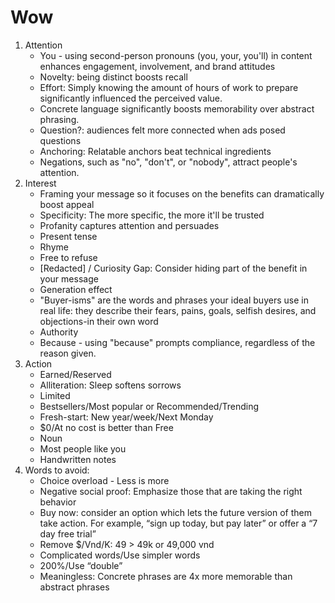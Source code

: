 # Wow

1. Attention
    - You - using second-person pronouns (you, your, you'll) in content enhances engagement, involvement, and brand attitudes
    - Novelty: being distinct boosts recall
    - Effort: Simply knowing the amount of hours of work to prepare significantly influenced the perceived value.
    - Concrete language significantly boosts memorability over abstract phrasing.
    - Question?: audiences felt more connected when ads posed questions
    - Anchoring: Relatable anchors beat technical ingredients
    - Negations, such as "no", "don't", or "nobody", attract people's attention.
2. Interest
    - Framing your message so it focuses on the benefits can dramatically boost appeal
    - Specificity: The more specific, the more it'll be trusted
    - Profanity captures attention and persuades
    - Present tense
    - Rhyme
    - Free to refuse
    - [Redacted] / Curiosity Gap: Consider hiding part of the benefit in your message
    - Generation effect
    - "Buyer-isms" are the words and phrases your ideal buyers use in real life: they describe their fears, pains, goals, selfish desires, and objections-in their own word
    - Authority
    - Because - using "because" prompts compliance, regardless of the reason given.
3. Action
    - Earned/Reserved
    - Alliteration: Sleep softens sorrows
    - Limited
    - Bestsellers/Most popular or Recommended/Trending
    - Fresh-start: New year/week/Next Monday
    - $0/At no cost is better than Free
    - Noun
    - Most people like you
    - Handwritten notes
4. Words to avoid:
    - Choice overload - Less is more
    - Negative social proof: Emphasize those that are taking the right behavior
    - Buy now: consider an option which lets the future version of them take action. For example, “sign up today, but pay later” or offer a “7 day free trial”
    - Remove $/Vnd/K: 49 > 49k or 49,000 vnd
    - Complicated words/Use simpler words 
    - 200%/Use “double”
    - Meaningless: Concrete phrases are 4x more memorable than abstract phrases 
